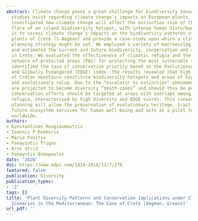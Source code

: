 ```yaml
---
abstract: Climate change poses a great challenge for biodiversity conservation. Several
  studies exist regarding climate change’s impacts on European plants, yet none has
  investigated how climate change will affect the extinction risk of the entire endemic
  flora of an island biodiversity hotspot, with intense human disturbance. Our aim
  is to assess climate change’s impacts on the biodiversity patterns of the endemic
  plants of Crete (S Aegean) and provide a case-study upon which a climate-smart conservation
  planning strategy might be set. We employed a variety of macroecological analyses
  and estimated the current and future biodiversity, conservation and extinction hotspots
  in Crete. We evaluated the effectiveness of climatic refugia and the Natura 2000
  network of protected areas (PAs) for protecting the most vulnerable species and
  identified the taxa of conservation priority based on the Evolutionary Distinct
  and Globally Endangered (EDGE) index. The results revealed that high altitude areas
  of Cretan mountains constitute biodiversity hotspots and areas of high conservation
  and evolutionary value. Due to the “escalator to extinction” phenomenon, these areas
  are projected to become diversity “death-zones” and should thus be prioritised.
  Conservation efforts should be targeted at areas with overlaps among PAs and climatic
  refugia, characterised by high diversity and EDGE scores. This conservation-prioritisation
  planning will allow the preservation of evolutionary heritage, trait diversity and
  future ecosystem services for human well-being and acts as a pilot for similar regions
  worldwide.
authors:
- Konstantinos Kougioumoutzis
- Ioannis P Kokkoris
- Maria Panitsa
- Panayiotis Trigas
- Arne Strid
- Panayotis Dimopoulos
date: '2020'
doi: https://www.mdpi.com/1424-2818/12/7/270
featured: false
publication: Diversity
publication_types:
- '2'
tags: []
title: 'Plant Diversity Patterns and Conservation Implications under Climate-Change
  Scenarios in the Mediterranean: The Case of Crete (Aegean, Greece)'
url_pdf: ''
---
```


